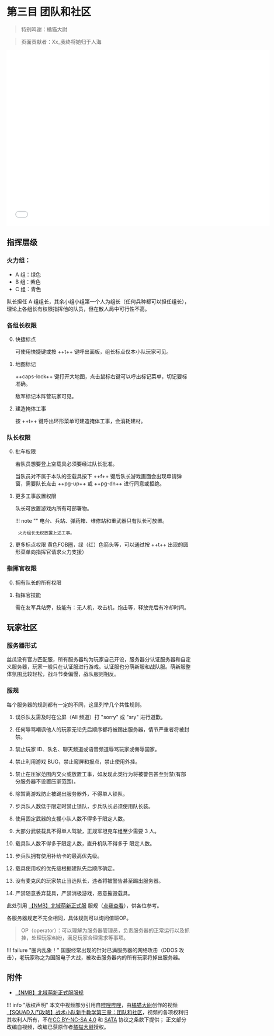 # 第三目 团队和社区

> 特别鸣谢：橘猫大尉

> 页面贡献者：Xx_我终将她归于人海

<iframe src="//player.bilibili.com/player.html?aid=980341568&bvid=BV1s44y1P7nJ&cid=563621626&page=1" height="480" width="720" scrolling="no" border="0" frameborder="no" framespacing="0" allowfullscreen="true"> </iframe>

## 指挥层级

### 火力组：

- A 组：绿色
- B 组：紫色
- C 组：青色

队长担任 A 组组长，其余小组小组第一个人为组长（任何兵种都可以担任组长），理论上各组长有权限指挥他的队员，但在散人局中可行性不高。

### 各组长权限

0. 快捷标点
    
    可使用快捷键或按 ++t++ 键呼出面板，组长标点仅本小队玩家可见。

0. 地图标记
    
    ++caps-lock++ 键打开大地图，点击鼠标右键可以呼出标记菜单，切记要标准确。
    
    敌军标记本阵营玩家可见。
                    
0. 建造掩体工事
    
    按 ++t++ 键呼出环形菜单可建造掩体工事，会消耗建材。

### 队长权限

0. 批车权限

    若队员想要登上空载具必须要经过队长批准。
    
    当队员对不属于本队的空载具按下 ++f++ 键后队长游戏画面会出现申请弹窗，需要队长点击 ++pg-up++ 或 ++pg-dn++ 进行同意或拒绝。
          
0. 更多工事放置权限

    队长可放置游戏内所有可部署物。

    !!! note ""
        电台、兵站、弹药箱、维修站和重武器只有队长可放置。
        
        火力组长无权放置上述工事。
          
0. 更多标点权限
    黄色FOB圈，绿（红）色箭头等，可以通过按 ++t++ 出现的圆形菜单向指挥官请求火力支援）

### 指挥官权限

0. 拥有队长的所有权限
 
0. 指挥官技能
    
    需在友军兵站旁，技能有：无人机，攻击机，炮击等，释放完后有冷却时间。

## 玩家社区

### 服务器形式

丝瓜没有官方匹配服，所有服务器均为玩家自己开设，服务器分认证服务器和自定义服务器，玩家一般只在认证服进行游戏。认证服也分萌新服和战队服。萌新服整体氛围比较轻松，战斗节奏偏慢，战队服则相反。


### 服规

每个服务器的规则都有一定的不同，这里列举几个共性规则。

1. 误杀队友需及时在公屏（All 频道）打 "sorry" 或 "sry" 进行道歉。

2. 任何辱骂嘲讽他人的玩家无论先后顺序都将被踢出服务器，情节严重者将被封禁。

3. 禁止玩家 ID、队名、聊天频道或语音频道辱骂玩家或侮辱国家。

4. 禁止利用游戏 BUG，禁止窥屏和报点，禁止使用外挂。

5. 禁止在压家范围内交火或放置工事，如发现此类行为将被警告甚至封禁(有部分服务器不设置压家范围)。

6. 除暂离游戏防止被踢出服务器外，不得单人锁队。

7. 步兵队人数低于限定时禁止锁队，步兵队长必须使用队长装。

8. 使用固定武器的支援小队人数不得多于限定人数。

9. 大部分武装载具不得单人驾驶，正规军坦克车组至少需要 3 人。

10. 载具队人数不得多于限定人数，直升机队不得多于 限定人数。

11. 步兵队拥有使用补给卡的最高优先级。

12. 载具使用权的优先级根据建队先后顺序确定。

14. 没有麦克风的玩家禁止当选队长，违者将被警告甚至踢出服务器。

15. 严禁随意丢弃载具，严禁消极游戏，恶意摧毁载具。

此处引用 [【NMB】北域萌新正式服](/union/nmb/) 服规（[点我查看](./enclosure/nmb_rules.txt)），供各位参考。         

各服务器规定不完全相同，具体规则可以询问值班OP。

> OP（operator）：可以理解为服务器管理员，负责服务器的正常运行以及抓挂，处理玩家纠纷，满足玩家合理需求等事项。

!!! failure "圈内乱象！"
    国服经常出现的针对已满服务器的网络攻击（DDOS 攻击），老玩家称之为国服电子大战，被攻击服务器内的所有玩家将掉出服务器。

## 附件

- [【NMB】北域萌新正式服服规](./enclosure/nmb_rules.txt)

!!! info "版权声明"
    本文中视频部分引用自[哔哩哔哩](https://www.bilibili.com)，由[橘猫大尉](https://space.bilibili.com/162372711)创作的视频[【SQUAD入门攻略】战术小队新手教学第三章：团队和社区](https://www.bilibili.com/video/bv1s44y1p7nj)，视频的各项权利归其权利人所有，不在[CC BY-NC-SA 4.0](https://creativecommons.org/licenses/by-nc-sa/4.0/deed.zh) 和 [SATA](https://github.com/ztrix/sata-license) 协议之条款下提供；
    正文部分改编自视频，改编已获原作者[橘猫大尉](https://space.bilibili.com/162372711)授权。